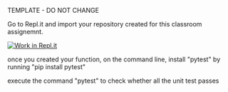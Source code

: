 TEMPLATE - DO NOT CHANGE 

Go to Repl.it and import your repository created for this classroom assignemnt. 

[![Work in Repl.it](https://classroom.github.com/assets/work-in-replit-14baed9a392b3a25080506f3b7b6d57f295ec2978f6f33ec97e36a161684cbe9.svg)](https://classroom.github.com/online_ide?assignment_repo_id=2848037&assignment_repo_type=AssignmentRepo)

once you created your function, on the command line, install "pytest" by running 
 "pip install pytest"

execute the command "pytest" to check whether all the unit test passes

